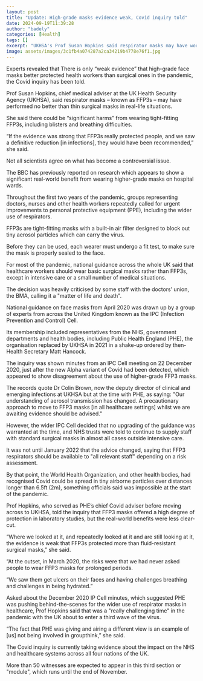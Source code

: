 ```yaml
---
layout: post
title: "Update: High-grade masks evidence weak, Covid inquiry told"
date: 2024-09-19T11:39:28
author: "badely"
categories: [Health]
tags: []
excerpt: "UKHSA's Prof Susan Hopkins said respirator masks may have worked no better than thin surgical masks."
image: assets/images/3c1fb4a074287a2ca34219b4778e76f1.jpg
---
```


Experts revealed that There is only “weak evidence” that high-grade face masks better protected health workers than surgical ones in the pandemic, the Covid inquiry has been told.

Prof Susan Hopkins, chief medical adviser at the UK Health Security Agency (UKHSA), said respirator masks – known as FFP3s – may have performed no better than thin surgical masks in real-life situations.

She said there could be “significant harms” from wearing tight-fitting FFP3s, including blisters and breathing difficulties.

“If the evidence was strong that FFP3s really protected people, and we saw a definitive reduction [in infections], they would have been recommended,” she said.

Not all scientists agree on what has become a controversial issue.

The BBC has previously reported on research which appears to show a significant real-world benefit from wearing higher-grade masks on hospital wards.

Throughout the first two years of the pandemic, groups representing doctors, nurses and other health workers repeatedly called for urgent improvements to personal protective equipment (PPE), including the wider use of respirators.

FFP3s are tight-fitting masks with a built-in air filter designed to block out tiny aerosol particles which can carry the virus.

Before they can be used, each wearer must undergo a fit test, to make sure the mask is properly sealed to the face.

For most of the pandemic, national guidance across the whole UK said that healthcare workers should wear basic surgical masks rather than FFP3s, except in intensive care or a small number of medical situations.

The decision was heavily criticised by some staff with the doctors’ union, the BMA, calling it a "matter of life and death".

National guidance on face masks from April 2020 was drawn up by a group of experts from across the United Kingdom known as the IPC (Infection Prevention and Control) Cell.

Its membership included representatives from the NHS, government departments and health bodies, including Public Health England (PHE), the organisation replaced by UKHSA in 2021 in a shake-up ordered by then-Health Secretary Matt Hancock.

The inquiry was shown minutes from an IPC Cell meeting on 22 December 2020, just after the new Alpha variant of Covid had been detected, which appeared to show disagreement about the use of higher-grade FFP3 masks.

The records quote Dr Colin Brown, now the deputy director of clinical and emerging infections at UKHSA but at the time with PHE, as saying: "Our understanding of aerosol transmission has changed. A precautionary approach to move to FFP3 masks [in all healthcare settings] whilst we are awaiting evidence should be advised."

However, the wider IPC Cell decided that no upgrading of the guidance was warranted at the time, and NHS trusts were told to continue to supply staff with standard surgical masks in almost all cases outside intensive care.

It was not until January 2022 that the advice changed, saying that FFP3 respirators should be available to "all relevant staff" depending on a risk assessment.

By that point, the World Health Organization, and other health bodies, had recognised Covid could be spread in tiny airborne particles over distances longer than 6.5ft (2m), something officials said was impossible at the start of the pandemic.

Prof Hopkins, who served as PHE’s chief Covid adviser before moving across to UKHSA, told the inquiry that FFP3 masks offered a high degree of protection in laboratory studies, but the real-world benefits were less clear-cut.

“Where we looked at it, and repeatedly looked at it and are still looking at it, the evidence is weak that FFP3s protected more than fluid-resistant surgical masks,” she said.

“At the outset, in March 2020, the risks were that we had never asked people to wear FFP3 masks for prolonged periods.

“We saw them get ulcers on their faces and having challenges breathing and challenges in being hydrated.”

Asked about the December 2020 IP Cell minutes, which suggested PHE was pushing behind-the-scenes for the wider use of respirator masks in healthcare, Prof Hopkins said that was a "really challenging time" in the pandemic with the UK about to enter a third wave of the virus.

“The fact that PHE was giving and airing a different view is an example of [us] not being involved in groupthink,” she said.

The Covid inquiry is currently taking evidence about the impact on the NHS and healthcare systems across all four nations of the UK.

More than 50 witnesses are expected to appear in this third section or "module", which runs until the end of November.

